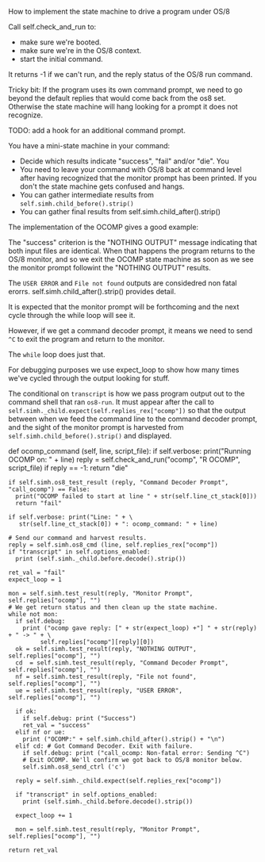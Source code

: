 

How to implement the state machine to drive a program under OS/8

Call self.check_and_run to:

 * make sure we're booted.
 * make sure we're in the OS/8 context.
 * start the initial command.

It returns -1 if we can't run, and the reply status of the
OS/8 run command.

Tricky bit:  If the program uses its own command prompt, we need to
go beyond the default replies that would come back from the
os8 set. Otherwise the state machine will hang looking for a prompt
it does not recognize.

TODO: add a hook for an additional command prompt.

You have a mini-state machine in your command:

 * Decide which results indicate "success", "fail" and/or "die".  You
 * You need to leave your command with OS/8 back at command level after
   having recognized that the monitor prompt has been printed.  If you don't
   the state machine gets confused and hangs.
 * You can gather intermediate results from `self.simh.child_before().strip()`
 * You can gather final results from self.simh.child_after().strip()

The implementation of the OCOMP gives a good example:

The "success" criterion is the "NOTHING OUTPUT" message indicating that
both input files are identical.  When that happens the program returns to
the OS/8 monitor, and so we exit the OCOMP state machine as soon as we
see the monitor prompt followint the "NOTHING OUTPUT" results.

The `USER ERROR` and `File not found` outputs are considedred non
fatal erorrs.  self.simh.child_after().strip() provides detail.

It is expected that the monitor prompt will be forthcoming and
the next cycle through the while loop will see it.

However, if we get a command decoder prompt, it means we need to send
`^C` to exit the program and return to the monitor.

The `while` loop does just that.

For debugging purposes we use expect_loop to show how many times we've
cycled through the output looking for stuff.

The conditional on `transcript` is how we pass program output out to
the command shell that ran `os8-run`.  It must appear after the call
to `self.simh._child.expect(self.replies_rex["ocomp"])` so that the
output between when we feed the command line to the command decoder
prompt, and the sight of the monitor prompt is harvested from
`self.simh.child_before().strip()` and displayed.

  def ocomp_command (self, line, script_file):
    if self.verbose: print("Running OCOMP on: " + line)
    reply = self.check_and_run("ocomp", "R OCOMP", script_file)
    if reply == -1: return "die"

    if self.simh.os8_test_result (reply, "Command Decoder Prompt", "call_ocomp") == False:
      print("OCOMP failed to start at line " + str(self.line_ct_stack[0]))
      return "fail"

    if self.verbose: print("Line: " + \
       str(self.line_ct_stack[0]) + ": ocomp_command: " + line)

    # Send our command and harvest results.
    reply = self.simh.os8_cmd (line, self.replies_rex["ocomp"])
    if "transcript" in self.options_enabled:
      print (self.simh._child.before.decode().strip())

    ret_val = "fail"
    expect_loop = 1

    mon = self.simh.test_result(reply, "Monitor Prompt", self.replies["ocomp"], "")
    # We get return status and then clean up the state machine.
    while not mon:
      if self.debug:
        print ("ocomp gave reply: [" + str(expect_loop) +"] " + str(reply) + " -> " + \
             self.replies["ocomp"][reply][0])
      ok = self.simh.test_result(reply, "NOTHING OUTPUT", self.replies["ocomp"], "")
      cd  = self.simh.test_result(reply, "Command Decoder Prompt", self.replies["ocomp"], "")
      nf = self.simh.test_result(reply, "File not found", self.replies["ocomp"], "")
      ue = self.simh.test_result(reply, "USER ERROR", self.replies["ocomp"], "")

      if ok:
        if self.debug: print ("Success")
        ret_val = "success"
      elif nf or ue:
        print ("OCOMP:" + self.simh.child_after().strip() + "\n")
      elif cd: # Got Command Decoder. Exit with failure.
        if self.debug: print ("call_ocomp: Non-fatal error: Sending ^C")
        # Exit OCOMP. We'll confirm we got back to OS/8 monitor below.
        self.simh.os8_send_ctrl ('c')      

      reply = self.simh._child.expect(self.replies_rex["ocomp"])

      if "transcript" in self.options_enabled:
        print (self.simh._child.before.decode().strip())

      expect_loop += 1

      mon = self.simh.test_result(reply, "Monitor Prompt", self.replies["ocomp"], "")

    return ret_val
